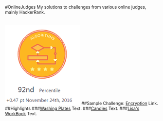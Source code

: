 #OnlineJudges
My solutions to challenges from various online judges, mainly HackerRank.
######
![algobadge](media/algobadge.png)
##Sample
Challenge: [Encryption](https://www.hackerrank.com/challenges/encryption)
Link.
##Highlights
###[Washing Plates](./HackerRank/WashingPlates.cpp)
Text.
###[Candies](./HackerRank/Candies.cpp)
Text.
###[Lisa's WorkBook](./HackerRank/LisasWorkbook.cpp)
Text.
